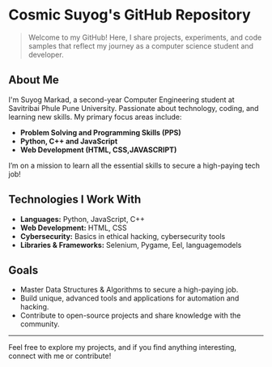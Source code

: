  # Cosmic Suyog's GitHub Repository

> Welcome to my GitHub! Here, I share projects, experiments, and code samples that reflect my journey as a computer science student and developer.

## About Me
I'm  Suyog Markad, a second-year Computer Engineering student at Savitribai Phule Pune University. Passionate about technology, coding, and learning new skills. My primary focus areas include:

- **Problem Solving and Programming Skills (PPS)**
- **Python, C++ and JavaScript**
- **Web Development (HTML, CSS,JAVASCRIPT)**  

I’m on a mission to learn all the essential skills to secure a high-paying tech job!

 

## Technologies I Work With
- **Languages:** Python, JavaScript, C++
- **Web Development:** HTML, CSS
- **Cybersecurity:** Basics in ethical hacking, cybersecurity tools
- **Libraries & Frameworks:** Selenium, Pygame, Eel, languagemodels

## Goals
- Master Data Structures & Algorithms to secure a high-paying job.
- Build unique, advanced tools and applications for automation and hacking.
- Contribute to open-source projects and share knowledge with the community.

---

Feel free to explore my projects, and if you find anything interesting, connect with me or contribute!

 
